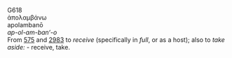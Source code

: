 <body>
  <p>G618<br>  ἀπολαμβάνω  <br> apolambanō  <br><i>ap-ol-am-ban‘-o </i><br>From <a href="g0575.htm">575</a> and <a href="g2983.htm">2983</a>  to <i>receive</i> (specifically in <i>full</i>, or as a host); also to <i>take</i> <i>aside:</i> - receive, take.<br></p>
 </body>